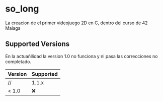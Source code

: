# so_long
La creacion de el primer videojuego 2D en C, dentro del curso de 42 Malaga

## Supported Versions

En la actuañllidad la version 1.0 no funciona y ni pasa las correcciones no completado.

| Version | Supported          |
| ------- | ------------------ |
//| 1.1.x   | :white_check_mark: |
| < 1.0   | :x:                |
